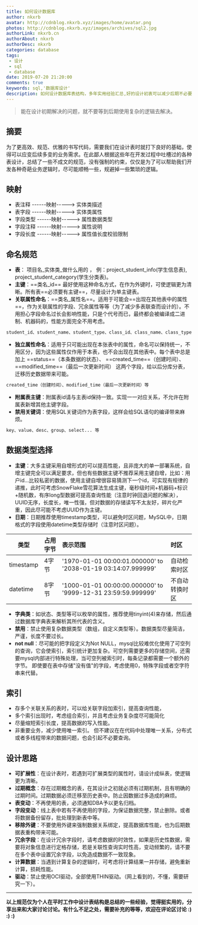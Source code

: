 ```yaml
---
title: 如何设计数据库
author: nkxrb
avatar: http://cdnblog.nkxrb.xyz/images/home/avatar.png
photos: http://cdnblog.nkxrb.xyz/images/archives/sql2.jpg
authorLink: nkxrb.cn
authorAbout: nkxrb
authorDesc: nkxrb
categories: database
tags:
 - 设计
 - sql
 - database
date: 2019-07-20 21:20:00
comments: true
keywords: sql,'数据库设计'
description: 如何设计数据库表结构，多年实用经验汇总,好的设计初衷可以减少后期不必要的麻烦 
---
```



>能在设计初期解决的问题，就不要等到后期使用复杂的逻辑去解决。

## 摘要

为了更高效、规范、优雅的书写代码，需要我们在设计表时就打下良好的基础，使得可以应变后续多变的业务需求。在此鄙人根据这些年在开发过程中吐槽过的各种表设计，总结了一些不成文的规范，没有强制的约束，仅仅是为了可以帮助我们开发各种奇葩业务逻辑时，尽可能顺畅一些，规避掉一些繁琐的逻辑。

## 映射
 -	表注释 	------映射-----> 实体类描述
 -	表字段 	------映射-----> 实体类属性
 -	字段类型	------映射-----> 属性数据类型
 -	字段注释	------映射-----> 属性说明
 -	字段长度	------映射-----> 属性值长度校验限制

## 命名规范
 - **表**： 项目名_实体类_做什么用的 ， 例：project_student_info(学生信息表),   project_student_category(学生分类表)。
 - **主键**：==类名_id== 最好使用这种命名方式，在作为外键时，可使逻辑更为清晰。所有表==必须要有主键==，尽量设计为单主键表。
 - **关联属性命名**：==类名_属性名==。适用于可能会==出现在其他表中的属性==，作为关联属性的字段、冗余属性等等（为了减少多表联查而设计的）。不用担心字段命名过长会影响性能，只是个代号而已，最终都会被编译成二进制、机器码的，性能方面完全不用考虑。
```xml
student_id、student_name、student_type、class_id、class_name、class_type等
```
 - **独立属性命名**：适用于只可能出现在本张表中的属性，命名可以保持统一，不用区分，因为这些属性仅作用于本表，也不会出现在其他表中。每个表中总是加上 ==status==（本条数据的状态）、 ==created_time==（创建时间）、==modified_time==（最后一次更新时间） 这两个字段，给以后分库分表，迁移历史数据带来可能。
```xml
created_time（创建时间）、modified_time（最后一次更新时间）等
```
 - **附属表主键**：附属表id请与主表id保持一致。实现一一对应关系，不允许在附属表新增其他主键字段。
 - **禁用关键词**：使用SQL关键词作为表字段，这样会给SQL语句的编译带来麻烦。
```xml
key、value、desc、group、select... 等
```

## 数据类型选择
 - **主键**：大多主键采用自增形式的可以提高性能，且非庞大的单一部署系统，自增主键完全可以满足要求，但也有些数据主键不推荐采用主键自增，比如：用户id...比较私密的数据，使用主键自增很容易猜测下一个id，可实现有规律的递推，此时可考虑SnowFlake雪花算法生成主键，毫秒级时间+机器码+标识+随机数，有序long型数据可提高查询性能（注意时钟回退问题的解决），UUID无序，长度长，唯一性强，但对数据的存储读写不太友好，碎片化严重，因此尽可能不考虑UUID作为主键。
 - **日期**：日期推荐使用timestamp类型，可以避免时区问题，MySQL中，日期格式的字段使用datetime类型存储时（注意时区问题）。

类型|占用字节|表示范围|时区
----|:------|:------|:---
timestamp|4字节|'1970-01-01 00:00:01.000000' to '2038-01-19 03:14:07.999999'|自动检索时区
datetime|8字节|'1000-01-01 00:00:00.000000' to '9999-12-31 23:59:59.999999'|不自动转换时区

 - **字典类**：如状态、类型等可以枚举的属性，推荐使用tinyint(4)来存储，然后通过数据库字典表来解析其所代表的含义。
 - **禁用**：禁止使用复杂数据类型（数组，自定义类型等）。数据类型尽量简洁，严谨，长度不要过长。
 - **not null**：尽可能的把字段定义为Not NULL，mysql比较难优化使用了可空列的查询，它会使索引，索引统计更加复杂。可空列需要更多的存储空间，还需要mysql内部进行特殊处理，当可空列被索引时，每条记录都需要一个额外的字节。 即使要在表中存储"没有值"的字段，考虑使用0，特殊字段或者空字符串来代替。

## 索引
 - 存多个关联关系的表时，可以给关联字段加索引，提高查询性能，
 - 多个索引出现时，考虑组合索引，并且考虑业务复杂度尽可能简化
 - 尽量缩短索引长度，提高数据的写入性能。
 - 非重要业务，减少使用唯一索引。 但不建议在在代码中处理唯一关系，分布式或者多线程带来的数据问题，也会引起不必要查询。

## 设计思路
 - **可扩展性**：在设计表时，若遇到可扩展类型的属性时，请设计成纵表，使逻辑更为清晰。
 - **过期概念**：存在过期概念的表，在其设计之初就必须有过期机制，且有明确的过期时间。过期数据必须迁移至历史表中。防止因数据过多造成的麻烦。
 - **表变动**：不再使用的表，必须通知DBA予以更名归档。
 - **字段变动**：线上表中若有不再使用的字段，为保证数据完整，禁止删除。或者将数据备份留存，批处理到新表中等。
 - **移除外键**：不要使用外键来强制数据关系绑定，提高数据库性能，也为后期数据表重构带来可能。
 - **冗余字段**：在设计冗余字段时，请考虑数据的时效性，如果是历史性数据，需要将对象信息进行定格存储，若是关联性查询实时性高，变动频繁的，请不要在多个表中设置冗余字段，以免造成数据不一致现象。
 - **计算数据**：当遇到计算复杂的逻辑时，可考虑将计算结果一并存储，避免重新计算，损耗性能。
 - **驱动**：禁止使用OCI驱动，全部使用THIN驱动。（网上看到的，不懂，需要研究一下）。


---------------------------
**以上规范仅为个人在平时工作中设计表结构是总结的一些经验，觉得挺实用的，分享出来和大家讨论讨论。有什么不足之处，需要补充的等等，欢迎在评论区讨论 :) :) :)**